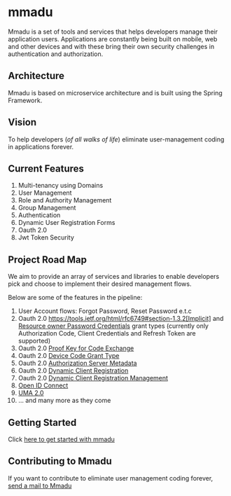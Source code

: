 # mmadu

Mmadu is a set of tools and services that helps developers manage their application users. Applications are constantly
being built on mobile, web and other devices and with these bring their own security challenges in authentication and
authorization.

## Architecture

Mmadu is based on microservice architecture and is built using the Spring Framework.

## Vision

To help developers (*of all walks of life*) eliminate user-management coding in applications forever.

## Current Features

1. Multi-tenancy using Domains
2. User Management
3. Role and Authority Management
4. Group Management
5. Authentication
6. Dynamic User Registration Forms
7. Oauth 2.0
8. Jwt Token Security

## Project Road Map

We aim to provide an array of services and libraries to enable developers pick and choose to implement
their desired management flows.

Below are some of the features in the pipeline:

1. User Account flows: Forgot Password, Reset Password e.t.c
2. Oauth 2.0 https://tools.ietf.org/html/rfc6749#section-1.3.2[Implicit] and
[Resource owner Password Credentials](https://tools.ietf.org/html/rfc6749#section-1.3.3) grant types
(currently only Authorization Code, Client Credentials and Refresh Token are supported)
3. Oauth 2.0 [Proof Key for Code Exchange](https://tools.ietf.org/html/rfc7636)
4. Oauth 2.0 [Device Code Grant Type](https://tools.ietf.org/html/rfc8628#section-3.4)
5. Oauth 2.0 [Authorization Server Metadata](https://tools.ietf.org/html/rfc8414)
6. Oauth 2.0 [Dynamic Client Registration](https://tools.ietf.org/html/rfc7591)
7. Oauth 2.0 [Dynamic Client Registration Management](https://tools.ietf.org/html/rfc7592)
8. [Open ID Connect](https://https://openid.net/connect/)
9. [UMA 2.0](https://docs.kantarainitiative.org/uma/wg/rec-oauth-uma-grant-2.0.html)
10. ... and many more as they come

## Getting Started

Click [here to get started with mmadu](https://geraldoyudo.github.io/mmadu)

## Contributing to Mmadu

If you want to contribute to eliminate user management coding forever, [send a mail to Mmadu](mailto:mmadu.auth@gmail.com)